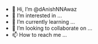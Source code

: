 - 👋 Hi, I’m @dAnishNNAwaz
- 👀 I’m interested in ...
- 🌱 I’m currently learning ...
- 💞️ I’m looking to collaborate on ...
- 📫 How to reach me ...

<!---
dAnishNNAwaz/dAnishNNAwaz is a ✨ special ✨ repository because its `README.md` (this file) appears on your GitHub profile.
You can click the Preview link to take a look at your changes.
--->
